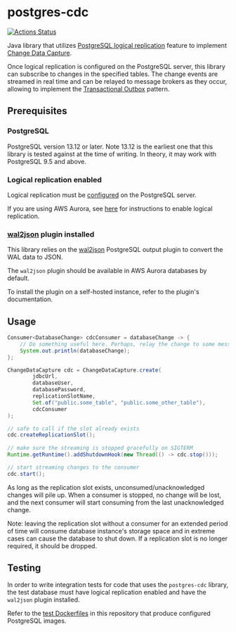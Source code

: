 # postgres-cdc

[![Actions Status](https://github.com/rieske/postgres-cdc/workflows/master/badge.svg)](https://github.com/rieske/postgres-cdc/actions)

Java library that utilizes [PostgreSQL logical replication](https://www.postgresql.org/docs/current/logical-replication.html) 
feature to implement [Change Data Capture](https://en.wikipedia.org/wiki/Change_data_capture).

Once logical replication is configured on the PostgreSQL server, this library can subscribe to changes
in the specified tables. 
The change events are streamed in real time and can be relayed to message brokers
as they occur, allowing to implement the [Transactional Outbox](https://microservices.io/patterns/data/transactional-outbox.html) 
pattern.

## Prerequisites

### PostgreSQL

PostgreSQL version 13.12 or later.
Note 13.12 is the earliest one that this library is tested against at the time of writing.
In theory, it may work with PostgreSQL 9.5 and above.

### Logical replication enabled

Logical replication must be [configured](https://www.postgresql.org/docs/current/logical-replication-config.html#LOGICAL-REPLICATION-CONFIG-PUBLISHER) 
on the PostgreSQL server.

If you are using AWS Aurora, see [here](https://docs.aws.amazon.com/AmazonRDS/latest/AuroraUserGuide/AuroraPostgreSQL.Replication.Logical.html#AuroraPostgreSQL.Replication.Logical.Configure)
for instructions to enable logical replication.

### [wal2json](https://github.com/eulerto/wal2json) plugin installed

This library relies on the [wal2json](https://github.com/eulerto/wal2json) PostgreSQL output plugin to convert the 
WAL data to JSON.

The `wal2json` plugin should be available in AWS Aurora databases by default.

To install the plugin on a self-hosted instance, refer to the plugin's documentation.

## Usage

```java
Consumer<DatabaseChange> cdcConsumer = databaseChange -> {
    // Do something useful here. Perhaps, relay the change to some message broker.
    System.out.println(databaseChange);
};

ChangeDataCapture cdc = ChangeDataCapture.create(
        jdbcUrl,
        databaseUser,
        databasePassword,
        replicationSlotName,
        Set.of("public.some_table", "public.some_other_table"),
        cdcConsumer
);

// safe to call if the slot already exists
cdc.createReplicationSlot();
        
// make sure the streaming is stopped gracefully on SIGTERM
Runtime.getRuntime().addShutdownHook(new Thread(() -> cdc.stop()));

// start streaming changes to the consumer
cdc.start();
```

As long as the replication slot exists, unconsumed/unacknowledged changes will pile up.
When a consumer is stopped, no change will be lost, and the next consumer will start consuming
from the last unacknowledged change.

Note: leaving the replication slot without a consumer for an extended period of time will consume database
instance's storage space and in extreme cases can cause the database to shut down.
If a replication slot is no longer required, it should be dropped.

## Testing

In order to write integration tests for code that uses the `postgres-cdc` library, the test database
must have logical replication enabled and have the `wal2json` plugin installed.

Refer to the [test Dockerfiles](postgres-cdc/src/test/resources/postgres/) in this repository that produce configured PostgreSQL images.

